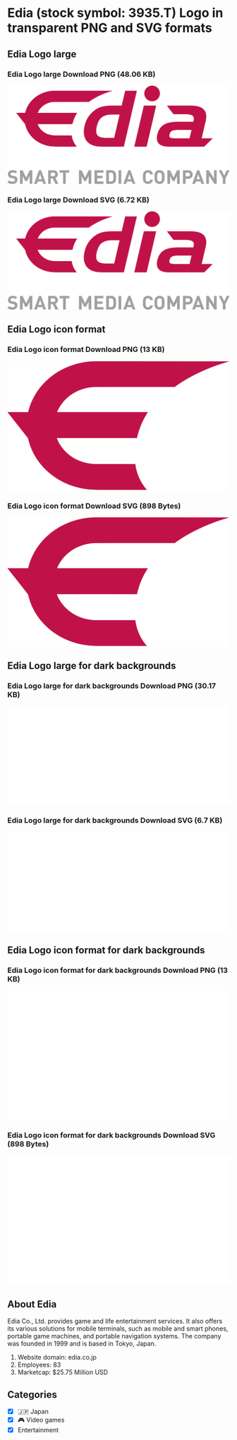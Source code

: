# Edia (stock symbol: 3935.T) Logo in transparent PNG and SVG formats

## Edia Logo large

### Edia Logo large Download PNG (48.06 KB)

![Edia Logo large Download PNG (48.06 KB)](/img/orig/3935.T_BIG-28d5ca90.png)

### Edia Logo large Download SVG (6.72 KB)

![Edia Logo large Download SVG (6.72 KB)](/img/orig/3935.T_BIG-43470b39.svg)

## Edia Logo icon format

### Edia Logo icon format Download PNG (13 KB)

![Edia Logo icon format Download PNG (13 KB)](/img/orig/3935.T-46c50d80.png)

### Edia Logo icon format Download SVG (898 Bytes)

![Edia Logo icon format Download SVG (898 Bytes)](/img/orig/3935.T-5db2f575.svg)

## Edia Logo large for dark backgrounds

### Edia Logo large for dark backgrounds Download PNG (30.17 KB)

![Edia Logo large for dark backgrounds Download PNG (30.17 KB)](/img/orig/3935.T_BIG.D-61c0af72.png)

### Edia Logo large for dark backgrounds Download SVG (6.7 KB)

![Edia Logo large for dark backgrounds Download SVG (6.7 KB)](/img/orig/3935.T_BIG.D-abc3b183.svg)

## Edia Logo icon format for dark backgrounds

### Edia Logo icon format for dark backgrounds Download PNG (13 KB)

![Edia Logo icon format for dark backgrounds Download PNG (13 KB)](/img/orig/3935.T.D-79cf451b.png)

### Edia Logo icon format for dark backgrounds Download SVG (898 Bytes)

![Edia Logo icon format for dark backgrounds Download SVG (898 Bytes)](/img/orig/3935.T.D-049c1feb.svg)

## About Edia

Edia Co., Ltd. provides game and life entertainment services. It also offers its various solutions for mobile terminals, such as mobile and smart phones, portable game machines, and portable navigation systems. The company was founded in 1999 and is based in Tokyo, Japan.

1. Website domain: edia.co.jp
2. Employees: 83
3. Marketcap: $25.75 Million USD


## Categories
- [x] 🇯🇵 Japan
- [x] 🎮 Video games
- [x] Entertainment
